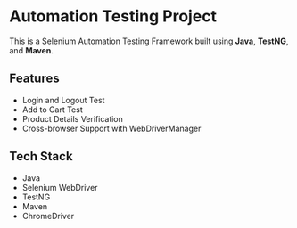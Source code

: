 #  Automation Testing Project

This is a Selenium Automation Testing Framework built using **Java**, **TestNG**, and **Maven**.

##  Features
- Login and Logout Test
- Add to Cart Test
- Product Details Verification
- Cross-browser Support with WebDriverManager

## Tech Stack
- Java
- Selenium WebDriver
- TestNG
- Maven
- ChromeDriver

